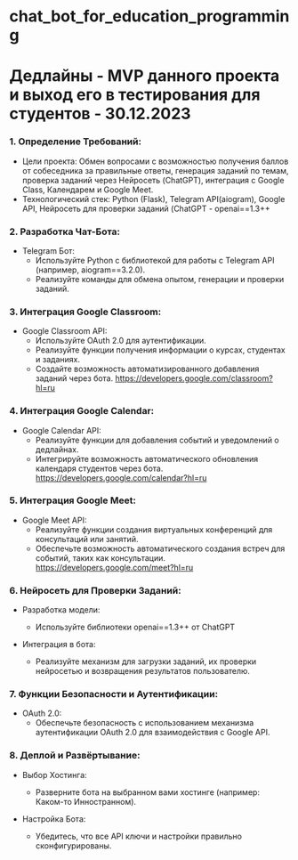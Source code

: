 # chat_bot_for_education_programming

# Дедлайны - MVP данного проекта и выход его в тестирования для студентов - 30.12.2023

### 1. Определение Требований:

- Цели проекта: Обмен вопросами с возможностью получения баллов от собеседника за правильные ответы, генерация заданий по темам, проверка заданий через Нейросеть (ChatGPT), интеграция с Google Class, Календарем и Google Meet.
- Технологический стек: Python (Flask), Telegram API(aiogram), Google API, Нейросеть для проверки заданий (ChatGPT - openai==1.3++

### 2. Разработка Чат-Бота:

- Telegram Бот:
  - Используйте Python с библиотекой для работы с Telegram API (например, aiogram==3.2.0).
  - Реализуйте команды для обмена опытом, генерации и проверки заданий.

### 3. Интеграция Google Classroom:

- Google Classroom API:
  - Используйте OAuth 2.0 для аутентификации.
  - Реализуйте функции получения информации о курсах, студентах и заданиях.
  - Создайте возможность автоматизированного добавления заданий через бота.
https://developers.google.com/classroom?hl=ru

### 4. Интеграция Google Calendar:

- Google Calendar API:
  - Реализуйте функции для добавления событий и уведомлений о дедлайнах.
  - Интегрируйте возможность автоматического обновления календаря студентов через бота.
https://developers.google.com/calendar?hl=ru

### 5. Интеграция Google Meet:

- Google Meet API:
  - Реализуйте функции создания виртуальных конференций для консультаций или занятий.
  - Обеспечьте возможность автоматического создания встреч для событий, таких как консультации.
https://developers.google.com/meet?hl=ru

### 6. Нейросеть для Проверки Заданий:

- Разработка модели:
  - Используйте библиотеки openai==1.3++ от ChatGPT

- Интеграция в бота:
  - Реализуйте механизм для загрузки заданий, их проверки нейросетью и возвращения результатов пользователю.

### 7. Функции Безопасности и Аутентификации:

- OAuth 2.0:
  - Обеспечьте безопасность с использованием механизма аутентификации OAuth 2.0 для взаимодействия с Google API.

### 8. Деплой и Развёртывание:

- Выбор Хостинга:
  - Разверните бота на выбранном вами хостинге (например: Каком-то Инностранном).

- Настройка Бота:
  - Убедитесь, что все API ключи и настройки правильно сконфигурированы.

